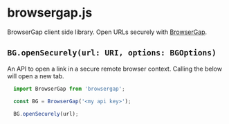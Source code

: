 # browsergap.js

BrowserGap client side library. Open URLs securely with [BrowserGap](https://browsergap.dosyago.com). 

## `BG.openSecurely(url: URI, options: BGOptions)`

An API to open a link in a secure remote browser context. Calling the below will open a new tab.

```js
  import BrowserGap from 'browsergap';

  const BG = BrowserGap('<my api key>');

  BG.openSecurely(url);
```

